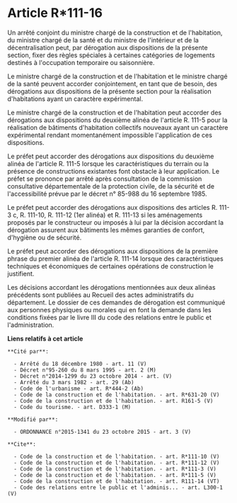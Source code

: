 # Article R*111-16

Un arrêté conjoint du ministre chargé de la construction et de l'habitation, du ministre chargé de la santé et du ministre de
l'intérieur et de la décentralisation peut, par dérogation aux dispositions de la présente section, fixer des règles
spéciales à certaines catégories de logements destinés à l'occupation temporaire ou saisonnière. 

Le ministre chargé de la construction et de l'habitation et le ministre chargé de la santé peuvent accorder conjointement, en
tant que de besoin, des dérogations aux dispositions de la présente section pour la réalisation d'habitations ayant un
caractère expérimental. 

Le ministre chargé de la construction et de l'habitation peut accorder des dérogations aux dispositions du deuxième alinéa de
l'article R. 111-5 pour la réalisation de bâtiments d'habitation collectifs nouveaux ayant un caractère expérimental rendant
momentanément impossible l'application de ces dispositions. 

Le préfet peut accorder des dérogations aux dispositions du deuxième alinéa de l'article R. 111-5 lorsque les
caractéristiques du terrain ou la présence de constructions existantes font obstacle à leur application. Le préfet se
prononce par arrêté après consultation de la commission consultative départementale de la protection civile, de la sécurité
et de l'accessibilité prévue par le décret n° 85-988 du 16 septembre 1985. 

Le préfet peut accorder des dérogations aux dispositions des articles R. 111-3 c, R. 111-10, R. 111-12 (1er alinéa) et R.
111-13 si les aménagements proposés par le constructeur ou imposés à lui par la décision accordant la dérogation assurent aux
bâtiments les mêmes garanties de confort, d'hygiène ou de sécurité. 

Le préfet peut accorder des dérogations aux dispositions de la première phrase du premier alinéa de l'article R. 111-14
lorsque des caractéristiques techniques et économiques de certaines opérations de construction le justifient. 

Les décisions accordant les dérogations mentionnées aux deux alinéas précédents sont publiées au Recueil des actes
administratifs du département. Le dossier de ces demandes de dérogation est communiqué aux personnes physiques ou morales qui
en font la demande dans les conditions fixées par le livre III du code des relations entre le public et l'administration.

**Liens relatifs à cet article**

	**Cité par**:

	  - Arrêté du 18 décembre 1980 - art. 11 (V)
	  - Décret n°95-260 du 8 mars 1995 - art. 2 (M)
	  - Décret n°2014-1299 du 23 octobre 2014 - art. (V)
	  - Arrêté du 3 mars 1982 - art. 29 (Ab)
	  - Code de l'urbanisme - art. R*444-2 (Ab)
	  - Code de la construction et de l'habitation. - art. R*631-20 (V)
	  - Code de la construction et de l'habitation. - art. R161-5 (V)
	  - Code du tourisme. - art. D333-1 (M)

	**Modifié par**:

	  - ORDONNANCE n°2015-1341 du 23 octobre 2015 - art. 3 (V)

	**Cite**:

	  - Code de la construction et de l'habitation. - art. R*111-10 (V)
	  - Code de la construction et de l'habitation. - art. R*111-12 (V)
	  - Code de la construction et de l'habitation. - art. R*111-3 (V)
	  - Code de la construction et de l'habitation. - art. R*111-5 (V)
	  - Code de la construction et de l'habitation. - art. R111-14 (VT)
	  - Code des relations entre le public et l'adminis... - art. L300-1 (V)
